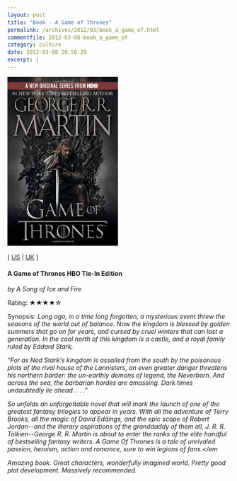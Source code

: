 ```yaml
---
layout: post
title: "Book - A Game of Thrones"
permalink: /archives/2012/03/book_a_game_of.html
commentfile: 2012-03-08-book_a_game_of
category: culture
date: 2012-03-08 20:58:29
excerpt: |
---
```


<img class="photo right" src="/assets/images/0553386794.jpg" width="250" alt="A Game of Thrones HBO Tie-In Edition  cover" />

\[ [US](http://www.amazon.com/o/asin/0553386794) | [UK](http://www.amazon.co.uk/o/asin/0553386794) \]

#### A Game of Thrones HBO Tie-In Edition

<em>by A Song of Ice and Fire</em>

Rating: ★★★★☆

<div class="book_synopsis" markdown="1">
Synopsis: <em>Long ago, in a time long forgotten, a mysterious event threw the seasons of the world out of balance. Now the kingdom is blessed by golden summers that go on for years, and cursed by cruel winters that can last a generation. In the cool north of this kingdom is a castle, and a royal family ruled by Eddard Stark.

"For as Ned Stark's kingdom is assailed from the south by the poisonous plots of the rival house of the Lannisters, an even greater danger threatens his northern border: the un-earthly demons of legend, the Neverborn. And across the sea, the barbarian hordes are amassing. Dark times undoubtedly lie ahead. . . ."

So unfolds an unforgettable novel that will mark the launch of one of the greatest fantasy trilogies to appear in years. With all the adventure of Terry Brooks, all the magic of David Eddings, and the epic scope of Robert Jordan--and the literary aspirations of the granddaddy of them all, J. R. R. Tolkien--George R. R. Martin is about to enter the ranks of the elite handful of bestselling fantasy writers. A Game Of Thrones is a tale of unrivaled passion, heroism, action and romance, sure to win legions of fans.</em</div>

Amazing book. Great characters, wonderfully imagined world. Pretty good plot development. Massively recommended.
